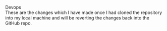 Devops  
These are the changes which I have made once I had cloned the repository into my local machine and will be reverting the changes back into the GitHub repo.
